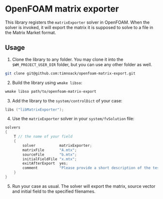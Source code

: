 # OpenFOAM matrix exporter
This library registers the `matrixExporter` solver in OpenFOAM. When the solver is invoked, it will export the matrix it is supposed to solve to a file in the Matrix Market format.

## Usage
1. Clone the library to any folder. You may clone it into the `$WM_PROJECT_USER_DIR` folder, but you can use any other folder as well.
```bash
git clone git@github.com:timnoack/openfoam-matrix-export.git
```
2. Build the library using `wmake libso`:
```bash
wmake libso path/to/openfoam-matrix-export
```
3. Add the library to the `system/controlDict` of your case:
```cpp
libs ("libMatrixExporter");
```
4. Use the `matrixExporter` solver in your `system/fvSolution` file:
```cpp
solvers
{
    T // the name of your field
    {
        solver           matrixExporter;
        matrixFile       "A.mtx";
        sourceFile       "b.mtx";
        initialFieldFile "x.mtx";
        exitAfterExport  yes;
        comment          "Please provide a short description of the testcase and its matrix here.";
    }
}
```
5. Run your case as usual. The solver will export the matrix, source vector and initial field to the specified filenames.